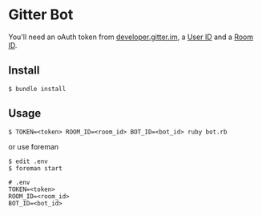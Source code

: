 # Gitter Bot

You'll need an oAuth token from [developer.gitter.im](https://developer.gitter.im), a [User ID](https://developer.gitter.im/docs/user-resource) and a [Room ID](https://developer.gitter.im/docs/rooms-resource).

## Install

```
$ bundle install
```

## Usage

```
$ TOKEN=<token> ROOM_ID=<room_id> BOT_ID=<bot_id> ruby bot.rb
```

or use foreman

```
$ edit .env
$ foreman start
```

```
# .env
TOKEN=<token>
ROOM_ID=<room_id>
BOT_ID=<bot_id>
```
